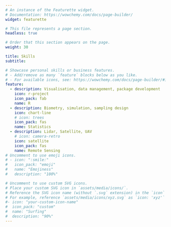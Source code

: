 ```yaml
---
# An instance of the Featurette widget.
# Documentation: https://wowchemy.com/docs/page-builder/
widget: featurette

# This file represents a page section.
headless: true

# Order that this section appears on the page.
weight: 30

title: Skills
subtitle:

# Showcase personal skills or business features.
# - Add/remove as many `feature` blocks below as you like.
# - For available icons, see: https://wowchemy.com/docs/page-builder/#icons
feature:
  - description: Visualisation, data management, package development
    icon: r-project
    icon_pack: fab
    name: R
  - description: Biometry, simulation, sampling design
    icon: chart-line
    # icon: trees
    icon_pack: fas
    name: Statistics
  - description: Lidar, Satellite, UAV
    # icon: camera-retro
    icon: satellite
    icon_pack: fas
    name: Remote Sensing
# Uncomment to use emoji icons.
# - icon: ":smile:"
#   icon_pack: "emoji"
#   name: "Emojiness"
#   description: "100%"

# Uncomment to use custom SVG icons.
# Place your custom SVG icon in `assets/media/icons/`.
# Reference the SVG icon name (without `.svg` extension) in the `icon` field.
# For example, reference `assets/media/icons/xyz.svg` as `icon: 'xyz'`
#- icon: "your-custom-icon-name"
#  icon_pack: "custom"
#  name: "Surfing"
#  description: "90%"
---
```

